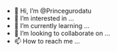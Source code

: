 - 👋 Hi, I’m @Princegurodatu
- 👀 I’m interested in ...
- 🌱 I’m currently learning ...
- 💞️ I’m looking to collaborate on ...
- 📫 How to reach me ...

<!---
Princegurodatu/Princegurodatu is a ✨ special ✨ repository because its `README.md` (this file) appears on your GitHub profile.
You can click the Preview link to take a look at your changes.
--->
